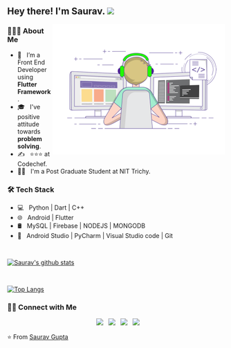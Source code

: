 <h2> Hey there! I'm Saurav. <img src="https://github.com/souvikguria98/souvikguria98/blob/master/Hi.gif" width="25"></h2>
<img align="right" alt="GIF" src="https://raw.githubusercontent.com/devSouvik/devSouvik/master/gif3.gif" width="400"/>

<h3> 👨🏻‍💻 About Me </h3>

- 🔭 &nbsp; I’m a Front End Developer using <strong>Flutter Framework</strong>.
- 🎓 &nbsp; I've positive attitude towards <strong>problem solving</strong>.
- ✍️ &nbsp; ⭐⭐⭐ at Codechef.
- 👨‍🎓 &nbsp; I'm a Post Graduate Student at NIT Trichy.

<h3>🛠 Tech Stack</h3>

- 💻 &nbsp; Python | Dart | C++
- 🌐 &nbsp; Android | Flutter
- 🛢 &nbsp; MySQL | Firebase | NODEJS | MONGODB
- 🔧 &nbsp; Android Studio | PyCharm | Visual Studio code | Git

<br>

[![Saurav's github stats](https://github-readme-stats.vercel.app/api?username=sauravgpt&card_width=300)](https://github.com/sauravgpt/github-readme-stats)

</br>

[![Top Langs](https://github-readme-stats.vercel.app/api/top-langs/?username=sauravgpt&layout=default&card_width=300)](https://github.com/sauravgpt/github-readme-stats)

<h3> 🤝🏻 Connect with Me </h3>

<p align="center">
&nbsp; <a href="https://twitter.com/sauravgpt" target="_blank" rel="noopener noreferrer"><img src="https://img.icons8.com/plasticine/100/000000/twitter.png" width="50" /></a>  
&nbsp; <a href="https://www.instagram.com/sauravgpt/" target="_blank" rel="noopener noreferrer"><img src="https://img.icons8.com/plasticine/100/000000/instagram-new.png" width="50" /></a>  
&nbsp; <a href="https://www.linkedin.com/in/sauravgpt/" target="_blank" rel="noopener noreferrer"><img src="https://img.icons8.com/plasticine/100/000000/linkedin.png" width="50" /></a>
&nbsp; <a href="mailto:sauravgpt34@gmail.com" target="_blank" rel="noopener noreferrer"><img src="https://img.icons8.com/plasticine/100/000000/gmail.png"  width="50" /></a>
</p>

⭐️ From [Saurav Gupta](https://saurav-portfolio.web.app/)
